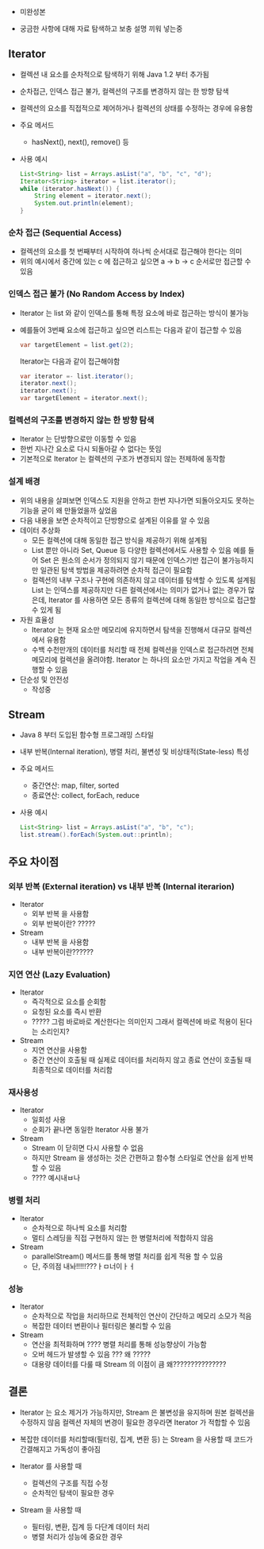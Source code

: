 - 미완성본

- 궁금한 사항에 대해 자료 탐색하고 보충 설명 끼워 넣는중

## Iterator

- 컬렉션 내 요소를 순차적으로 탐색하기 위해 Java 1.2 부터 추가됨

- 순차접근, 인덱스 접근 불가, 컬렉션의 구조를 변경하지 않는 한 방향 탐색

- 컬렉션의 요소를 직접적으로 제어하거나 컬렉션의 상태를 수정하는 경우에 유용함

- 주요 메서드
  
  - hasNext(), next(), remove() 등

- 사용 예시
  
  ```java
  List<String> list = Arrays.asList("a", "b", "c", "d");
  Iterator<String> iterator = list.iterator();
  while (iterator.hasNext()) {
      String element = iterator.next();
      System.out.println(element);
  }
  ```

### 순차 접근 (Sequential Access)

- 컬렉션의 요소를 첫 번째부터 시작하여 하나씩 순서대로 접근해야 한다는 의미
- 위의 예시에서 중간에 있는 c 에 접근하고 싶으면
  a → b → c 순서로만 접근할 수 있음

### 인덱스 접근 불가 (No Random Access by Index)

- Iterator 는 list 와 같이 인덱스를 통해 특정 요소에 바로 접근하는 방식이 불가능

- 예를들어 3번째 요소에 접근하고 싶으면
  리스트는 다음과 같이 접근할 수 있음
  
  ```java
  var targetElement = list.get(2);
  ```
  
  Iterator는 다음과 같이 접근해야함
  
  ```java
  var iterator =- list.iterator();
  iterator.next();
  iterator.next();
  var targetElement = iterator.next();
  ```

### 컬렉션의 구조를 변경하지 않는 한 방향 탐색

- Iterator 는 단방향으로만 이동할 수 있음
- 한번 지나간 요소로 다시 되돌아갈 수 없다는 뜻임
- 기본적으로 Iterator 는 컬렉션의 구조가 변경되지 않는 전제하에 동작함

### 설계 배경

- 위의 내용을 살펴보면 인덱스도 지원을 안하고 한번 지나가면 되돌아오지도 못하는
  기능을 굳이 왜 만들었을까 싶었음
- 다음 내용을 보면 순차적이고 단방향으로 설계된 이유를 알 수 있음
- 데이터 추상화
  - 모든 컬렉션에 대해 동일한 접근 방식을 제공하기 위해 설계됨
  - List 뿐만 아니라 Set, Queue 등 다양한 컬렉션에서도 사용할 수 있음
    예를 들어 Set 은 원소의 순서가 정의되지 않기 때문에 인덱스기반 접근이 불가능하지만
    일관된 탐색 방법을 제공하려면 순차적 접근이 필요함
  - 컬렉션의 내부 구조나 구현에 의존하지 않고 데이터를 탐색할 수 있도록 설계됨
    List 는 인덱스를 제공하지만 다른 컬렉션에서는 의미가 없거나 없는 경우가 많은데,
    Iterator 를 사용하면 모든 종류의 컬렉션에 대해 동일한 방식으로 접근할 수 있게 됨
- 자원 효율성
  - Iterator 는 현재 요소만 메모리에 유지하면서 탐색을 진행해서 대규모 컬렉션에서 유용함
  - 수백 수천만개의 데이터를 처리할 때 전체 컬렉션을 인덱스로 접근하려면 전체 메모리에 컬렉션을 올려야함. Iterator 는 하나의 요소만 가지고 작업을 계속 진행할 수 있음
- 단순성 및 안전성
  - 작성중

## Stream

- Java 8 부터 도입된 함수형 프로그래밍 스타일

- 내부 반복(Internal iteration), 병렬 처리, 불변성 및 비상태적(State-less) 특성

- 주요 메서드
  
  - 중간연산: map, filter, sorted
  - 종료연산: collect, forEach, reduce

- 사용 예시
  
  ```java
  List<String> list = Arrays.asList("a", "b", "c");
  list.stream().forEach(System.out::println);
  ```

## 주요 차이점

### 외부 반복 (External iteration) vs 내부 반복 (Internal iterarion)

- Iterator
  - 외부 반복 을 사용함
  - 외부 반복이란? ?????
- Stream
  - 내부 반복 을 사용함
  - 내부 반복이란??????

### 지연 연산 (Lazy Evaluation)

- Iterator
  - 즉각적으로 요소를 순회함
  - 요청된 요소를 즉시 반환
  - ????? 그럼 바로바로 계산한다는 의미인지
    그래서 컬렉션에 바로 적용이 된다는 소리인지?
- Stream
  - 지연 연산을 사용함
  - 중간 연산이 호출될 때 실제로 데이터를 처리하지 않고
    종료 연산이 호출될 때 최종적으로 데이터를 처리함

### 재사용성

- Iterator
  - 일회성 사용
  - 순회가 끝나면 동일한 Iterator 사용 불가
- Stream
  - Stream 이 닫히면 다시 사용할 수 없음
  - 하지만 Stream 을 생성하는 것은 간편하고 함수형 스타일로 연산을 쉽게 반복할 수 있음
  - ???? 예시내ㅂ나

### 병렬 처리

- Iterator
  - 순차적으로 하나씩 요소를 처리함
  - 멀티 스레딩을 직접 구현하지 않는 한 병렬처리에 적합하지 않음
- Stream
  - parallelStream() 메서드를 통해 병렬 처리를 쉽게 적용 할 수 있음
  - 단, 주의점 내놔!!!!!???ㅏㅁ너이ㅏㅓ

### 성능

- Iterator
  - 순차적으로 작업을 처리하므로 전체적인 연산이 간단하고 메모리 소모가 적음
  - 복잡한 데이터 변환이나 필터링은 불리할 수 있음
- Stream
  - 연산을 최적화하며 ???? 병렬 처리를 통해 성능향상이 가능함
  - 오버 헤드가 발생할 수 있음 ??? 왜 ?????
  - 대용량 데이터를 다룰 때 Stream 의 이점이 큼 왜???????????????

## 결론

- Iterator 는 요소 제거가 가능하지만, Stream 은 불변성을 유지하며 원본 컬렉션을 수정하지 않음
  컬렉션 자체의 변경이 필요한 경우라면 Iterator 가 적합할 수 있음

- 복잡한 데이터를 처리할때(필터링, 집계, 변환 등) 는 Stream 을 사용할 때
  코드가 간결해지고 가독성이 좋아짐

- Iterator 를 사용할 때
  
  - 컬렉션의 구조를 직접 수정
  - 순차적인 탐색이 필요한 경우

- Stream 을 사용할 때
  
  - 필터링, 변환, 집계 등 다단계 데이터 처리
  - 병렬 처리가 성능에 중요한 경우

